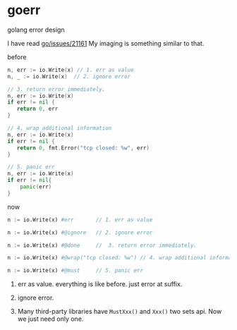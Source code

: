 # goerr
golang error design

I have read [go/issues/21161](https://github.com/golang/go/issues/21161)
My imaging is something similar to that.

before
```go
n, err := io.Write(x) // 1. err as value
n, _ := io.Write(x)  // 2. ignore error

// 3. return error immediately、
n, err := io.Write(x)
if err != nil {
   return 0, err
}

// 4. wrap additional information
n, err := io.Write(x)
if err != nil {
   return 0, fmt.Error("tcp closed: %w", err)
}

// 5. panic err
n, err := io.Write(x)
if err != nil{
    panic(err)
}
```

now 
```python
n := io.Write(x) #err       // 1. err as value

n := io.Write(x) #@ignore   // 2. ignore error

n := io.Write(x) #@done     //  3. return error immediately、

n := io.Write(x) #@wrap("tcp closed: %w") // 4. wrap additional information

n := io.Write(x) #@must     // 5. panic err
```
1. err as value. everything is like before. just error at suffix.
2. ignore error. 

5. Many third-party libraries have `MustXxx()` and `Xxx()` two sets api. Now we just need only one.

